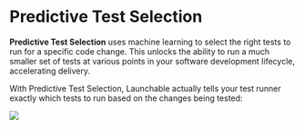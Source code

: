 # Predictive Test Selection

**Predictive Test Selection** uses machine learning to select the right tests to run for a specific code change. This unlocks the ability to run a much smaller set of tests at various points in your software development lifecycle, accelerating delivery.

With Predictive Test Selection, Launchable actually tells your test runner exactly which tests to run based on the changes being tested:

![](../../.gitbook/assets/subsetting-diagram.png)
